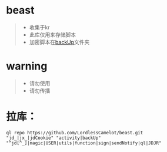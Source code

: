 # beast
> * 收集于kr
> * 此库仅用来存储脚本
> * 加密脚本在[backUp](https://github.com/LordlessCamelot/beast/tree/main/backUp)文件夹

# warning
   
> * 请勿使用   
> * 请勿传播

# **拉库：**  
```
ql repo https://github.com/LordlessCamelot/beast.git "jd_|jx_|jdCookie" "activity|backUp" "^jd[^_]|magic|USER|utils|function|sign|sendNotify|ql|JDJR"
```
